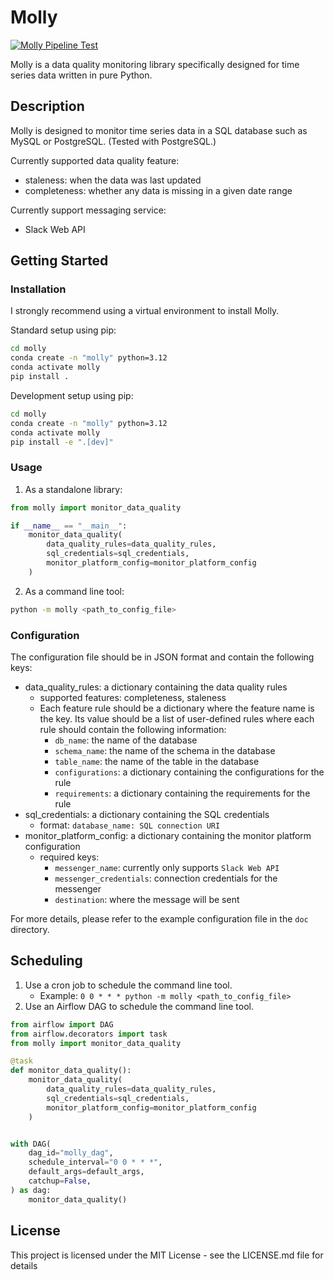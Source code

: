 # Molly

[![Molly Pipeline Test](https://github.com/flaviaouyang/molly/actions/workflows/pipeline-test.yml/badge.svg?branch=master)](https://github.com/flaviaouyang/molly/actions/workflows/pipeline-test.yml)

Molly is a data quality monitoring library specifically designed for time series data written in pure Python.

## Description

Molly is designed to monitor time series data in a SQL database such as MySQL or PostgreSQL. (Tested with PostgreSQL.)

Currently supported data quality feature:

- staleness: when the data was last updated
- completeness: whether any data is missing in a given date range

Currently support messaging service:

- Slack Web API

## Getting Started

### Installation

I strongly recommend using a virtual environment to install Molly.

Standard setup using pip:

```bash
cd molly
conda create -n "molly" python=3.12
conda activate molly
pip install .
```

Development setup using pip:

```bash
cd molly
conda create -n "molly" python=3.12
conda activate molly
pip install -e ".[dev]"
```

### Usage

1. As a standalone library:

```python
from molly import monitor_data_quality

if __name__ == "__main__":
    monitor_data_quality(
        data_quality_rules=data_quality_rules,
        sql_credentials=sql_credentials,
        monitor_platform_config=monitor_platform_config
    )
```

2. As a command line tool:

```bash
python -m molly <path_to_config_file>
```

### Configuration

The configuration file should be in JSON format and contain the following keys:

- data_quality_rules: a dictionary containing the data quality rules
  - supported features: completeness, staleness
  - Each feature rule should be a dictionary where the feature name is the key. Its value should be a list of user-defined rules where each rule should contain the following information:
    - `db_name`: the name of the database
    - `schema_name`: the name of the schema in the database
    - `table_name`: the name of the table in the database
    - `configurations`: a dictionary containing the configurations for the rule
    - `requirements`: a dictionary containing the requirements for the rule
- sql_credentials: a dictionary containing the SQL credentials
  - format: `database_name: SQL connection URI`
- monitor_platform_config: a dictionary containing the monitor platform configuration
  - required keys:
    - `messenger_name`: currently only supports `Slack Web API`
    - `messenger_credentials`: connection credentials for the messenger
    - `destination`: where the message will be sent

For more details, please refer to the example configuration file in the `doc` directory.

## Scheduling

1. Use a cron job to schedule the command line tool.
    - Example: `0 0 * * * python -m molly <path_to_config_file>`
2. Use an Airflow DAG to schedule the command line tool.

```python
from airflow import DAG
from airflow.decorators import task
from molly import monitor_data_quality

@task
def monitor_data_quality():
    monitor_data_quality(
        data_quality_rules=data_quality_rules,
        sql_credentials=sql_credentials,
        monitor_platform_config=monitor_platform_config
    )


with DAG(
    dag_id="molly_dag",
    schedule_interval="0 0 * * *",
    default_args=default_args,
    catchup=False,
) as dag:
    monitor_data_quality()
```

## License

This project is licensed under the MIT License - see the LICENSE.md file for details
